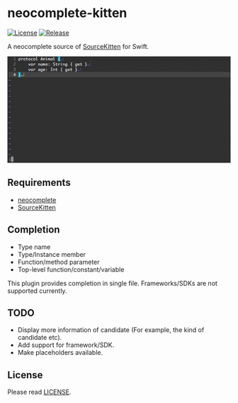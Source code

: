 # neocomplete-kitten

[![License][license-badge]][license]
[![Release][release-badge]][release]

A neocomplete source of [SourceKitten][github-sourcekitten] for Swift.

![kitten-gif](/kitten.gif)

## Requirements

- [neocomplete][github-neocomplete]
- [SourceKitten][github-sourcekitten]


## Completion

- Type name
- Type/Instance member
- Function/method parameter
- Top-level function/constant/variable

This plugin provides completion in single file.
Frameworks/SDKs are not supported currently.


## TODO

- Display more information of candidate (For example, the kind of candidate etc).
- Add support for framework/SDK.
- Make placeholders available.


## License

Please read [LICENSE][license].

[license-badge]: https://img.shields.io/badge/license-MIT-yellowgreen.svg?style=flat-square
[license]: LICENSE
[release-badge]: https://img.shields.io/github/tag/mitsuse/neocomplete-kitten.svg?style=flat-square
[release]: https://github.com/mitsuse/neocomplete-kitten/releases
[github-sourcekitten]: https://github.com/jpsim/SourceKitten
[github-neocomplete]: https://github.com/Shougo/neocomplete.vim
